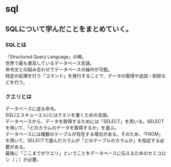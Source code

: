 # sql
## SQLについて学んだことをまとめていく。
### SQLとは
「Structured Query Language」の略。  
世界で最も普及しているデータベース言語。  
命令文との組み合わせでデータベースの操作が可能。  
特定の処理を行う「コマンド」を発行することで、データの取得や追加・削除などを行う。

### クエリとは
データベースに送る命令。  
SQL(エスキューエル)とはクエリを書くための言語。  
データベースから、データを取得するためには「SELECT」を用いる。SELECTを用いて、「どのカラムのデータを取得するか」を選ぶ。  
データベースには複数のテーブルが存在する場合がある。そのため、「FROM」を用いて、SELECTで選んだカラムが「どのテーブルのカラムか」を指定する必要がある。  
最後に「ここまでがクエリ」ということをデータベースに伝えるためのセミコロン（；）が必要。

